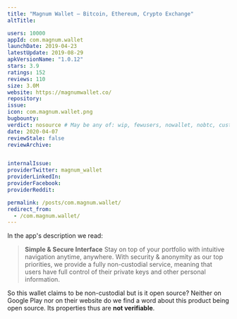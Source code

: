 ```yaml
---
title: "Magnum Wallet – Bitcoin, Ethereum, Crypto Exchange"
altTitle: 

users: 10000
appId: com.magnum.wallet
launchDate: 2019-04-23
latestUpdate: 2019-08-29
apkVersionName: "1.0.12"
stars: 3.9
ratings: 152
reviews: 110
size: 3.0M
website: https://magnumwallet.co/
repository: 
issue: 
icon: com.magnum.wallet.png
bugbounty: 
verdict: nosource # May be any of: wip, fewusers, nowallet, nobtc, custodial, nosource, nonverifiable, verifiable, bounty, defunct
date: 2020-04-07
reviewStale: false
reviewArchive:


internalIssue: 
providerTwitter: magnum_wallet
providerLinkedIn: 
providerFacebook: 
providerReddit: 

permalink: /posts/com.magnum.wallet/
redirect_from:
  - /com.magnum.wallet/
---
```



In the app's description we read:

> **Simple & Secure Interface**
> Stay on top of your portfolio with intuitive navigation anytime, anywhere.
> With security & anonymity as our top priorities, we provide a fully
> non-custodial service, meaning that users have full control of their private
> keys and other personal information.

So this wallet claims to be non-custodial but is it open source?
Neither on Google Play nor on their website do we find a word about this product
being open source. Its properties thus are **not verifiable**.